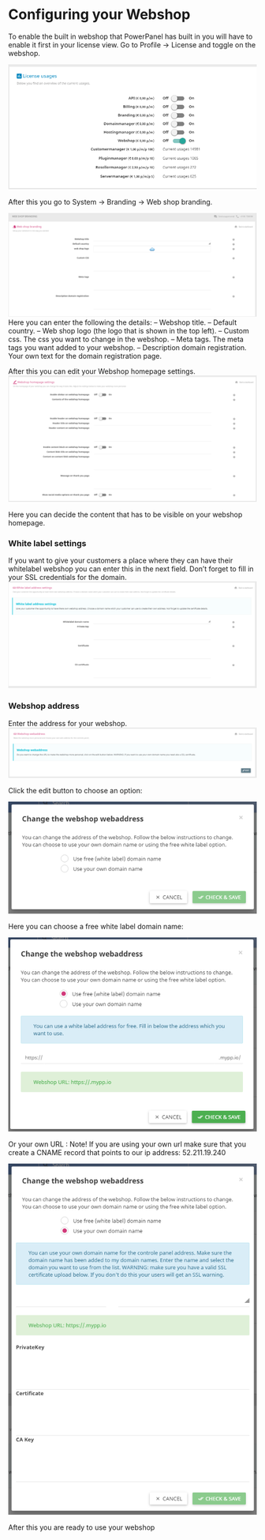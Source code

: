 # Configuring your Webshop

To enable the built in webshop that PowerPanel has built in you will have to enable it first in your license view.
Go to Profile -> License and toggle on the webshop.

![Webshop license](/images/webshop_branding_license.png)

After this you go to System -> Branding -> Web shop branding.

![Webshop branding basic settings](/images/webshop_branding_basic_settings.png)
Here you can enter the following the details:
– Webshop title.
– Default country.
– Web shop logo (the logo that is shown in the top left).
– Custom css. The css you want to change in the webshop.
– Meta tags. The meta tags you want added to your webshop.
– Description domain registration. Your own text for the domain registration page.

After this you can edit your Webshop homepage settings.
![Webshop branding homepage settings](/images/webshop_branding_homepage_settings.png)

Here you can decide the content that has to be visible on your webshop homepage.

### White label settings

If you want to give your customers a place where they can have their whitelabel webshop you can enter this in the next field.
Don’t forget to fill in your SSL credentials for the domain.
![Webshop branding whitelabel settings](/images/webshop_branding_whitelabel_settings.png)

### Webshop address

Enter the address for your webshop.
![Webshop branding url settings](/images/webshop_branding_url_settings.png)

Click the edit button to choose an option:

![Webshop branding url settings 1](/images/webshop_branding_url_settings_1.png)

Here you can choose a free white label domain name:

![Webshop branding url settings 2](/images/webshop_branding_url_settings_2.png)

Or your own URL :
Note! If you are using your own url make sure that you create a CNAME record that points to our ip address: 52.211.19.240

![Webshop branding url settings 3](/images/webshop_branding_url_settings_3.png)

After this you are ready to use your webshop
